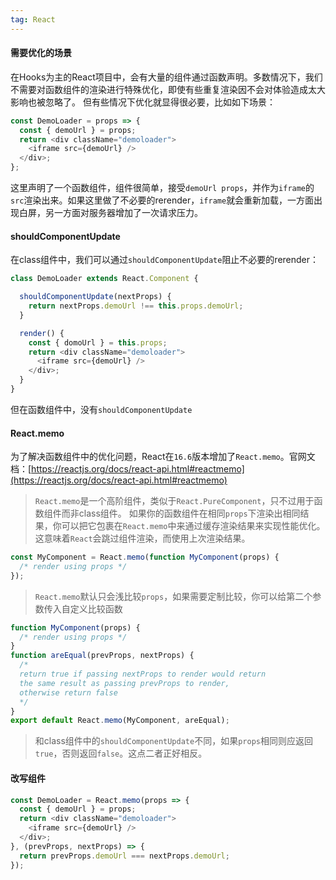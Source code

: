 ```yaml
---
tag: React
---
```


#### 需要优化的场景
在Hooks为主的React项目中，会有大量的组件通过函数声明。多数情况下，我们不需要对函数组件的渲染进行特殊优化，即使有些重复渲染因不会对体验造成太大影响也被忽略了。
但有些情况下优化就显得很必要，比如如下场景：
``` javascript
const DemoLoader = props => {
  const { demoUrl } = props;
  return <div className="demoloader">
    <iframe src={demoUrl} />
  </div>;
};
```
这里声明了一个函数组件，组件很简单，接受`demoUrl props`，并作为`iframe`的`src`渲染出来。如果这里做了不必要的rerender，`iframe`就会重新加载，一方面出现白屏，另一方面对服务器增加了一次请求压力。
#### shouldComponentUpdate
在class组件中，我们可以通过`shouldComponentUpdate`阻止不必要的rerender：
``` javascript
class DemoLoader extends React.Component {

  shouldComponentUpdate(nextProps) {
    return nextProps.demoUrl !== this.props.demoUrl;
  }

  render() {
    const { domoUrl } = this.props;
    return <div className="demoloader">
      <iframe src={demoUrl} />
    </div>;
  }
}
```
但在函数组件中，没有`shouldComponentUpdate`
#### React.memo
为了解决函数组件中的优化问题，React在`16.6`版本增加了`React.memo`。官网文档：[https://reactjs.org/docs/react-api.html#reactmemo](https://reactjs.org/docs/react-api.html#reactmemo)    

> `React.memo`是一个高阶组件，类似于`React.PureComponent`，只不过用于函数组件而非class组件。
> 如果你的函数组件在相同`props`下渲染出相同结果，你可以把它包裹在`React.memo`中来通过缓存渲染结果来实现性能优化。这意味着`React`会跳过组件渲染，而使用上次渲染结果。
``` javascript
const MyComponent = React.memo(function MyComponent(props) {
  /* render using props */
});
```
> `React.memo`默认只会浅比较`props`，如果需要定制比较，你可以给第二个参数传入自定义比较函数
``` javascript
function MyComponent(props) {
  /* render using props */
}
function areEqual(prevProps, nextProps) {
  /*
  return true if passing nextProps to render would return
  the same result as passing prevProps to render,
  otherwise return false
  */
}
export default React.memo(MyComponent, areEqual);
```
> 和class组件中的`shouldComponentUpdate`不同，如果`props`相同则应返回`true`，否则返回`false`。这点二者正好相反。

#### 改写组件
``` javascript
const DemoLoader = React.memo(props => {
  const { demoUrl } = props;
  return <div className="demoloader">
    <iframe src={demoUrl} />
  </div>;
}, (prevProps, nextProps) => {
  return prevProps.demoUrl === nextProps.demoUrl;
});
```